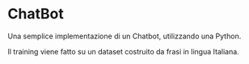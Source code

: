 # ChatBot
Una semplice implementazione di un Chatbot, utilizzando una Python.

Il training viene fatto su un dataset costruito da frasi in lingua Italiana.



